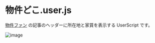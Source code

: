 # 物件どこ.user.js

[物件ファン](https://bukkenfan.jp/) の記事のヘッダーに所在地と家賃を表示する UserScript です。

![image](https://user-images.githubusercontent.com/1396953/28858024-a9b47c5a-7788-11e7-93fb-e4525dbef04b.png)

